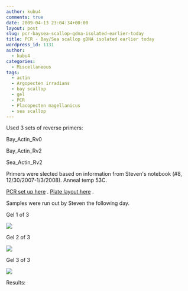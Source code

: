 ```yaml
---
author: kubu4
comments: true
date: 2009-04-13 23:04:34+00:00
layout: post
slug: pcr-baysea-scallop-gdna-isolated-earlier-today
title: PCR - Bay/Sea scallop gDNA isolated earlier today
wordpress_id: 1131
author:
  - kubu4
categories:
  - Miscellaneous
tags:
  - actin
  - Argopecten irradians
  - bay scallop
  - gel
  - PCR
  - Placopecten magellanicus
  - sea scallop
---
```


Used 3 sets of reverse primers:

Bay_Actin_Rv0

Bay_Actin_Rv2

Sea_Actin_Rv2

Primers were slected based on information from Steven's notebook (#8, 12/30/2007-1/3/2008). Anneal temp 53C.

[PCR set up here](http://eagle.fish.washington.edu/Arabidopsis/Notebook%20Workup%20Files/20090413-01.jpg) . [Plate layout here](http://eagle.fish.washington.edu/Arabidopsis/Notebook%20Workup%20Files/20090413-02.jpg) .

Samples were run out by Steven the following day.

Gel 1 of 3

![](http://eagle.fish.washington.edu/Arabidopsis/20090413-02.JPG)

Gel 2 of 3

![](http://eagle.fish.washington.edu/Arabidopsis/20090413-03.JPG)

Gel 3 of 3

![](http://eagle.fish.washington.edu/Arabidopsis/20090413-04.JPG)

Results:
